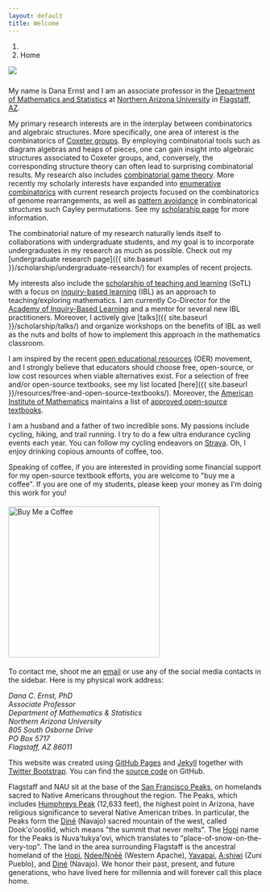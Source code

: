 ```yaml
---
layout: default
title: Welcome
---
```


<ol class="breadcrumb">
  <li><a href="/"><i class="fa fa-home"></i></a></li>
  <li class="active">Home</li>
</ol>

<img src="{{ site.baseurl }}/images/DanaTeachingWide.jpg" class="img-responsive img-rounded" img style="margin-bottom: 10px" />

My name is Dana Ernst and I am an associate professor in the <a href="http://nau.edu/cefns/natsci/math/">Department of Mathematics and Statistics</a> at <a href="http://nau.edu">Northern Arizona University</a> in <a href="https://maps.google.com/maps?q=Flagstaff,+AZ&amp;hl=en&amp;sll=37.0625,-95.677068&amp;sspn=57.161276,109.511719&amp;oq=fl&amp;hnear=Flagstaff,+Coconino,+Arizona&amp;t=m&amp;z=12">Flagstaff, AZ</a>.  

<!-- This site is part of the <a href="http://boolesrings.org">Booles' Rings</a> network of academic home pages/blogs. -->

My primary research interests are in the interplay between combinatorics and algebraic structures. More specifically, one area of interest is the combinatorics of <a href="http://en.wikipedia.org/wiki/Coxeter_group">Coxeter groups</a>. By employing combinatorial tools such as diagram algebras and heaps of pieces, one can gain insight into algebraic structures associated to Coxeter groups, and, conversely, the corresponding structure theory can often lead to surprising combinatorial results. My research also includes <a href="https://en.wikipedia.org/wiki/Combinatorial_game_theory">combinatorial game theory</a>.  More recently my scholarly interests have expanded into [enumerative combinatorics](https://en.wikipedia.org/wiki/Enumerative_combinatorics) with current research projects focused on the combinatorics of genome rearrangements, as well as [pattern avoidance](https://en.wikipedia.org/wiki/Permutation_pattern) in combinatorical structures such Cayley permutations.  See my <a href="{{ site.baseurl }}/scholarship/">scholarship page</a> for more information.

The combinatorial nature of my research naturally lends itself to collaborations with undergraduate students, and my goal is to incorporate undergraduates in my research as much as possible. Check out my [undergraduate research page]({{ site.baseurl }}/scholarship/undergraduate-research/) for examples of recent projects.

My interests also include the [scholarship of teaching and learning](http://en.wikipedia.org/wiki/Scholarship_of_Teaching_and_Learning) (SoTL) with a focus on [inquiry-based learning](http://maamathedmatters.blogspot.com/2013/05/what-heck-is-ibl.html) (IBL) as an approach to teaching/exploring mathematics. I am currently Co-Director for the [Academy of Inquiry-Based Learning](http://www.inquirybasedlearning.org) and a mentor for several new IBL practitioners.  Moreover, I actively give [talks]({{ site.baseurl }}/scholarship/talks/) and organize workshops on the benefits of IBL as well as the nuts and bolts of how to implement this approach in the mathematics classroom.

I am inspired by the recent [open educational resources](https://en.wikipedia.org/wiki/Open_educational_resources) (OER) movement, and I strongly believe that educators should choose free, open-source, or low cost resources when viable alternatives exist. For a selection of free and/or open-source textbooks, see my list located [here]({{ site.baseurl }}/resources/free-and-open-source-textbooks/). Moreover, the [American Institute of Mathematics](http://www.aimath.org) maintains a list of [approved open-source textbooks](https://aimath.org/textbooks/approved-textbooks/).

<!-- Besides the occasional [blog posts]({{ site.baseurl }}/blog/) I write for this site, from Fall 2016 through Fall 2017, I was a co-editor and author for the online column [Teaching Tidbits](http://maateachingtidbits.blogspot.com), which is sponsored by the [Mathematical Association of America](http://maa.org). From Spring 2013 through Spring 2016, I was co-editor and author for [Math Ed Matters](http://maamathedmatters.blogspot.com), which is a another online column sponsored by the [MAA](http://maa.org). My [academic writing page]({{ site.baseurl }}/scholarship/academic-writing/) includes a list of the posts that I've written for various online venues. I am also a co-editor for [Mathblogging.org](http://mathblogging.org/about/), which is a site devoted to aggregating the multitude of math-related blogs and news sources across the Internet. -->

I am a husband and a father of two incredible sons. My passions include cycling, hiking, and trail running.  I try to do a few ultra endurance cycling events each year.  You can follow my cycling endeavors on [Strava](https://www.strava.com/athletes/122321). Oh, I enjoy drinking copious amounts of coffee, too.

Speaking of coffee, if you are interested in providing some financial support for my open-source textbook efforts, you are welcome to "buy me a coffee". If you are one of my students, please keep your money as I'm doing this work for you!

<!-- <div style="margin-inline: auto; text-align: center;">
<script type="text/javascript" src="https://cdnjs.buymeacoffee.com/1.0.0/button.prod.min.js" data-name="bmc-button" data-slug="danaernst" data-color="#BD5FFF" data-emoji=""  data-font="Cookie" data-text="Buy me a coffee" data-outline-color="#000000" data-font-color="#ffffff" data-coffee-color="#FFDD00" ></script>
</div> -->

<a target="_blank" href="https://buymeacoffee.com/danaernst"><img src="{{ site.baseurl }}/images/bmc-button.png" class="img-responsive img-rounded" width="300px" style="margin-bottom: 5px; margin-top: 5px; margin-left: auto; margin-right: auto;" alt="Buy Me a Coffee"/></a>

To contact me, shoot me an [email](mailto:dana.ernst@nau.edu) or use any of the social media contacts in the sidebar.  Here is my physical work address:

<address>
Dana C. Ernst, PhD<br />
Associate Professor<br />
Department of Mathematics &amp; Statistics<br />
Northern Arizona University<br />
805 South Osborne Drive<br />
PO Box 5717<br />
Flagstaff,  AZ  86011
</address>

This website was created using <a href="https://pages.github.com">GitHub Pages</a> and <a href="http://jekyllrb.com">Jekyll</a> together with <a href="http://getbootstrap.com">Twitter Bootstrap</a>. You can find the <a href="https://github.com/dcernst/dcernst.github.io">source code</a> on GitHub.

Flagstaff and NAU sit at the base of the <a href="https://en.wikipedia.org/wiki/San_Francisco_Peaks">San Francisco Peaks</a>, on homelands sacred to Native Americans throughout the region.  The Peaks, which includes <a href="https://en.wikipedia.org/wiki/Humphreys_Peak">Humphreys Peak</a> (12,633 feet), the highest point in Arizona, have religious significance to several Native American tribes. In particular, the Peaks form the <a href="https://en.wikipedia.org/wiki/Navajo">Diné</a> (Navajo) sacred mountain of the west, called Dook'o'oosłííd, which means "the summit that never melts". The <a href="https://en.wikipedia.org/wiki/Hopi">Hopi</a> name for the Peaks is Nuva'tukya'ovi, which translates to "place-of-snow-on-the-very-top". The land in the area surrounding Flagstaff is the ancestral homeland of the <a href="https://en.wikipedia.org/wiki/Hopi">Hopi</a>, <a href="https://en.wikipedia.org/wiki/Western_Apache_people">Ndee/Nnēē</a> (Western Apache), <a href="https://en.wikipedia.org/wiki/Yavapai">Yavapai</a>, <a href="https://en.wikipedia.org/wiki/Zuni_people">A:shiwi</a> (Zuni Pueblo), and <a href="https://en.wikipedia.org/wiki/Navajo">Diné</a> (Navajo). We honor their past, present, and future generations, who have lived here for millennia and will forever call this place home.